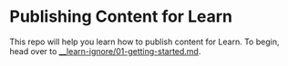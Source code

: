 # Publishing Content for Learn

This repo will help you learn how to publish content for Learn. To begin, head over to [__learn-ignore/01-getting-started.md](__learn-ignore/01-getting-started.md). 

